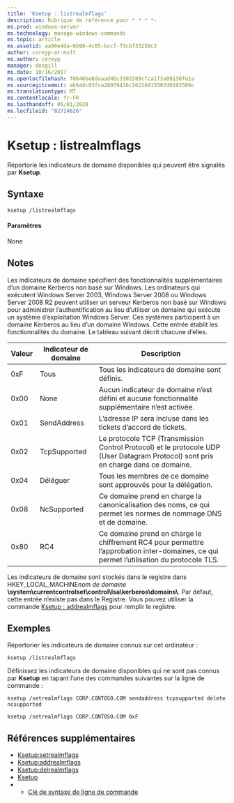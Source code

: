 ```yaml
---
title: 'Ksetup : listrealmflags'
description: Rubrique de référence pour * * * *-
ms.prod: windows-server
ms.technology: manage-windows-commands
ms.topic: article
ms.assetid: aa96e4da-6b98-4c05-bccf-73cbf33258c2
author: coreyp-at-msft
ms.author: coreyp
manager: dongill
ms.date: 10/16/2017
ms.openlocfilehash: f0646be8daaad4bc3303389cfca1f3a09136fe1a
ms.sourcegitcommit: ab64dc83fca28039416c26226815502d0193500c
ms.translationtype: MT
ms.contentlocale: fr-FR
ms.lasthandoff: 05/01/2020
ms.locfileid: "82724626"
---
```

# <a name="ksetuplistrealmflags"></a>Ksetup : listrealmflags



Répertorie les indicateurs de domaine disponibles qui peuvent être signalés par **Ksetup**.

## <a name="syntax"></a>Syntaxe

```
ksetup /listrealmflags
```

#### <a name="parameters"></a>Paramètres

None

## <a name="remarks"></a>Notes 

Les indicateurs de domaine spécifient des fonctionnalités supplémentaires d’un domaine Kerberos non basé sur Windows. Les ordinateurs qui exécutent Windows Server 2003, Windows Server 2008 ou Windows Server 2008 R2 peuvent utiliser un serveur Kerberos non basé sur Windows pour administrer l’authentification au lieu d’utiliser un domaine qui exécute un système d’exploitation Windows Server. Ces systèmes participent à un domaine Kerberos au lieu d’un domaine Windows. Cette entrée établit les fonctionnalités du domaine. Le tableau suivant décrit chacune d’elles.

|Valeur|Indicateur de domaine|Description|
|-----|----------|-----------|
|0xF|Tous|Tous les indicateurs de domaine sont définis.|
|0x00|None|Aucun indicateur de domaine n’est défini et aucune fonctionnalité supplémentaire n’est activée.|
|0x01|SendAddress|L’adresse IP sera incluse dans les tickets d’accord de tickets.|
|0x02|TcpSupported|Le protocole TCP (Transmission Control Protocol) et le protocole UDP (User Datagram Protocol) sont pris en charge dans ce domaine.|
|0x04|Déléguer|Tous les membres de ce domaine sont approuvés pour la délégation.|
|0x08|NcSupported|Ce domaine prend en charge la canonicalisation des noms, ce qui permet les normes de nommage DNS et de domaine.|
|0x80|RC4|Ce domaine prend en charge le chiffrement RC4 pour permettre l’approbation inter-domaines, ce qui permet l’utilisation du protocole TLS.|

Les indicateurs de domaine sont stockés dans le registre dans HKEY_LOCAL_MACHINE<em>nom de domaine</em> **\system\currentcontrolset\control\lsa\kerberos\domains\\**. Par défaut, cette entrée n’existe pas dans le Registre. Vous pouvez utiliser la commande [Ksetup : addrealmflags](ksetup-addrealmflags.md) pour remplir le registre.

## <a name="examples"></a>Exemples

Répertorier les indicateurs de domaine connus sur cet ordinateur :
```
ksetup /listrealmflags
```
Définissez les indicateurs de domaine disponibles qui ne sont pas connus par **Ksetup** en tapant l’une des commandes suivantes sur la ligne de commande :
```
ksetup /setrealmflags CORP.CONTOSO.COM sendaddress tcpsupported delete ncsupported
```
```
ksetup /setrealmflags CORP.CONTOSO.COM 0xF
```

## <a name="additional-references"></a>Références supplémentaires

-   [Ksetup:setrealmflags](ksetup-setrealmflags.md)
-   [Ksetup:addrealmflags](ksetup-addrealmflags.md)
-   [Ksetup:delrealmflags](ksetup-delrealmflags.md)
-   [Ksetup](ksetup.md)
-   - [Clé de syntaxe de ligne de commande](command-line-syntax-key.md)